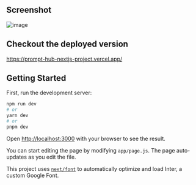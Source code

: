 ## Screenshot

![image](https://github.com/Boreto1213/prompt-hub-nextjs-project/assets/95682724/7b13764d-7434-4c16-a52c-fcc7beca307c)

## Checkout the deployed version

https://prompt-hub-nextjs-project.vercel.app/

## Getting Started

First, run the development server:

```bash
npm run dev
# or
yarn dev
# or
pnpm dev
```

Open [http://localhost:3000](http://localhost:3000) with your browser to see the result.

You can start editing the page by modifying `app/page.js`. The page auto-updates as you edit the file.

This project uses [`next/font`](https://nextjs.org/docs/basic-features/font-optimization) to automatically optimize and load Inter, a custom Google Font.
